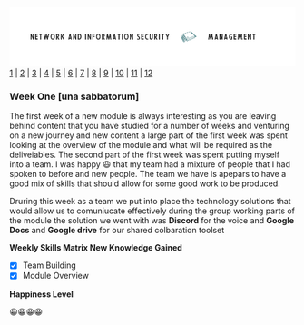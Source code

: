 ![Logo](Images/PCOM7E.png)
[1](/MyPortfolio/PCOM7E/Unit01.html) | [2](/MyPortfolio/PCOM7E/Unit02.html) | [3](/MyPortfolio/PCOM7E/Unit03.html) | [4](/MyPortfolio/PCOM7E/Unit04.html) | [5](/MyPortfolio/PCOM7E/Unit05.html) | [6](/MyPortfolio/PCOM7E/Unit06.html) | [7](/MyPortfolio/PCOM7E/Unit07.html) | [8](/MyPortfolio/PCOM7E/Unit08.html) | [9](/MyPortfolio/PCOM7E/Unit09.html) | [10](/MyPortfolio/PCOM7E/Unit10.html) | [11](/MyPortfolio/PCOM7E/Unit11.html) | [12](/MyPortfolio/PCOM7E/Unit12.html)
### Week One [una sabbatorum]

The first week of a new module is always interesting as you are leaving behind content that you have studied for a number of weeks and venturing on a new journey and new content a large part of the first week was spent looking at the overview of the module and what will be required as the deliveiables. The second part of the first week was spent putting myself into a team. I was happy 😃 that my team had a mixture of people that I had spoken to before and new people. The team we have is apepars to have a good mix of skills that should allow for some good work to be produced.  

Druring this week as a team we put into place the technology solutions that would allow us to comuniucate effectively during the group working parts of the module the solution we went with was **Discord** for the voice and **Google Docs** and **Google drive** for our shared colbaration toolset 

**Weekly Skills Matrix New Knowledge Gained**

- [x] Team Building
- [X] Module Overview

**Happiness Level**

😀😀😀😀
